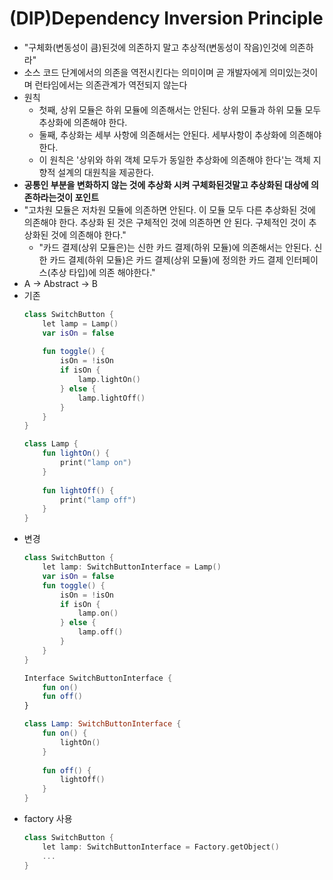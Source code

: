 # (DIP)Dependency Inversion Principle
* "구체화(변동성이 큼)된것에 의존하지 말고 추상적(변동성이 작음)인것에 의존하라"
* 소스 코드 단계에서의 의존을 역전시킨다는 의미이며 곧 개발자에게 의미있는것이며 런타임에서는 의존관계가 역전되지 않는다
* 원칙
  * 첫째, 상위 모듈은 하위 모듈에 의존해서는 안된다. 상위 모듈과 하위 모듈 모두 추상화에 의존해야 한다.
  * 둘째, 추상화는 세부 사항에 의존해서는 안된다. 세부사항이 추상화에 의존해야 한다.
  * 이 원칙은 '상위와 하위 객체 모두가 동일한 추상화에 의존해야 한다'는 객체 지향적 설계의 대원칙을 제공한다.
* **공통인 부분을 변화하지 않는 것에 추상화 시켜 구체화된것말고 추상화된 대상에 의존하라는것이 포인트**
* "고차원 모듈은 저차원 모듈에 의존하면 안된다. 이 모듈 모두 다른 추상화된 것에 의존해야 한다. 추상화 된 것은 구체적인 것에 의존하면 안 된다. 구체적인 것이 추상화된 것에 의존해야 한다."
  * "카드 결제(상위 모듈은)는 신한 카드 결제(하위 모듈)에 의존해서는 안된다. 신한 카드 결제(하위 모듈)은 카드 결제(상위 모듈)에 정의한 카드 결제 인터페이스(추상 타입)에 의존 해야한다."
* A -> Abstract -> B
* 기존
  ```kotlin
  class SwitchButton { 
      let lamp = Lamp() 
      var isOn = false 
      
      fun toggle() { 
          isOn = !isOn 
          if isOn { 
              lamp.lightOn() 
          } else { 
              lamp.lightOff() 
          } 
      } 
  } 
  
  class Lamp { 
      fun lightOn() { 
          print("lamp on") 
      }
      
      fun lightOff() { 
          print("lamp off") 
      } 
  }
* 변경
  ```kotlin
  class SwitchButton { 
      let lamp: SwitchButtonInterface = Lamp()
      var isOn = false 
      fun toggle() { 
          isOn = !isOn 
          if isOn { 
              lamp.on() 
          } else { 
              lamp.off() 
          }
      } 
  } 
  
  Interface SwitchButtonInterface { 
      fun on() 
      fun off() 
  } 
  
  class Lamp: SwitchButtonInterface { 
      fun on() { 
          lightOn() 
      } 
      
      fun off() { 
          lightOff() 
      } 
  }
* factory 사용
  ```kotlin
  class SwitchButton { 
      let lamp: SwitchButtonInterface = Factory.getObject()
      ...
  }
 

